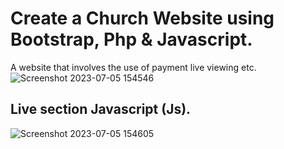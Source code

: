 # Create a Church Website using Bootstrap, Php & Javascript. 
A website that involves the use of payment live viewing etc.
![Screenshot 2023-07-05 154546](https://github.com/XTRMDTECHGUY1/TODMI-Website/assets/88555638/9667c78d-8d90-44ef-ab62-86ad9aa6f836)

## Live section Javascript (Js).
![Screenshot 2023-07-05 154605](https://github.com/XTRMDTECHGUY1/TODMI-Website/assets/88555638/d646274e-a0ef-447e-8163-485f3df3d70b)
